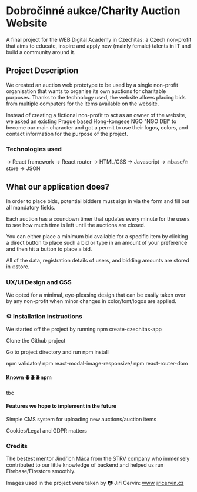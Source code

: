 # Dobročinné aukce/Charity Auction Website

A final project for the WEB Digital Academy in Czechitas: a Czech non-profit that aims to educate, inspire and apply new (mainly female) talents in IT and build a community around it.

## Project Description

We created an auction web prototype to be used by a single non-profit organisation that wants to organise its own auctions for charitable purposes. Thanks to the technology used, the website allows placing bids from multiple computers for the items available on the website.

Instead of creating a fictional non-profit to act as an owner of the website, we asked an existing Prague based Hong-kongese NGO "NGO DEI" to become our main character and got a permit to use their logos, colors, and contact information for the purpose of the project.

### Technologies used

-> React framework
-> React router
-> HTML/CSS
-> Javascript
-> 🔥base/🔥store
-> JSON

## What our application does?

In order to place bids, potential bidders must sign in via the form and fill out all mandatory fields.

Each auction has a coundown timer that updates every minute for the users to see how much time is left until the auctions are closed.

You can either place a minimum bid available for a specific item by clicking a direct button to place such a bid or type in an amount of your preference and then hit a button to place a bid.

All of the data, registration details of users, and bidding amounts are stored in 🔥store.

### UX/UI Design and CSS

We opted for a minimal, eye-pleasing design that can be easily taken over by any non-profit when minor changes in color/font/logos are applied.

### ⚙️ Installation instructions

We started off the project by running npm create-czechitas-app

Clone the Github project

Go to project directory and run npm install

npm validator/
npm react-modal-image-responsive/
npm react-router-dom

#### Known 🪲🪲🪲npm

tbc

#### Features we hope to implement in the future

Simple CMS system for uploading new auctions/auction items

Cookies/Legal and GDPR matters

### Credits

The bestest mentor Jindřich Máca from the STRV company who immensely contributed to our little knowledge of backend and helped us run Firebase/Firestore smoothly.

Images used in the project were taken by 📷 Jiří Červín: www.jiricervin.cz
